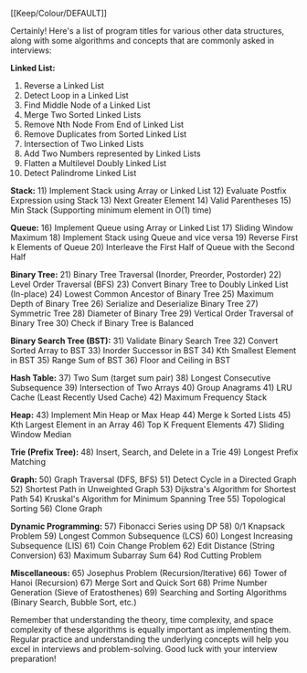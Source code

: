 [[Keep/Colour/DEFAULT]] 

Certainly! Here's a list of program titles for various other data structures, along with some algorithms and concepts that are commonly asked in interviews:

**Linked List:**
1) Reverse a Linked List
2) Detect Loop in a Linked List
3) Find Middle Node of a Linked List
4) Merge Two Sorted Linked Lists
5) Remove Nth Node From End of Linked List
6) Remove Duplicates from Sorted Linked List
7) Intersection of Two Linked Lists
8) Add Two Numbers represented by Linked Lists
9) Flatten a Multilevel Doubly Linked List
10) Detect Palindrome Linked List

**Stack:**
11) Implement Stack using Array or Linked List
12) Evaluate Postfix Expression using Stack
13) Next Greater Element
14) Valid Parentheses
15) Min Stack (Supporting minimum element in O(1) time)

**Queue:**
16) Implement Queue using Array or Linked List
17) Sliding Window Maximum
18) Implement Stack using Queue and vice versa
19) Reverse First k Elements of Queue
20) Interleave the First Half of Queue with the Second Half

**Binary Tree:**
21) Binary Tree Traversal (Inorder, Preorder, Postorder)
22) Level Order Traversal (BFS)
23) Convert Binary Tree to Doubly Linked List (In-place)
24) Lowest Common Ancestor of Binary Tree
25) Maximum Depth of Binary Tree
26) Serialize and Deserialize Binary Tree
27) Symmetric Tree
28) Diameter of Binary Tree
29) Vertical Order Traversal of Binary Tree
30) Check if Binary Tree is Balanced

**Binary Search Tree (BST):**
31) Validate Binary Search Tree
32) Convert Sorted Array to BST
33) Inorder Successor in BST
34) Kth Smallest Element in BST
35) Range Sum of BST
36) Floor and Ceiling in BST

**Hash Table:**
37) Two Sum (target sum pair)
38) Longest Consecutive Subsequence
39) Intersection of Two Arrays
40) Group Anagrams
41) LRU Cache (Least Recently Used Cache)
42) Maximum Frequency Stack

**Heap:**
43) Implement Min Heap or Max Heap
44) Merge k Sorted Lists
45) Kth Largest Element in an Array
46) Top K Frequent Elements
47) Sliding Window Median

**Trie (Prefix Tree):**
48) Insert, Search, and Delete in a Trie
49) Longest Prefix Matching

**Graph:**
50) Graph Traversal (DFS, BFS)
51) Detect Cycle in a Directed Graph
52) Shortest Path in Unweighted Graph
53) Dijkstra's Algorithm for Shortest Path
54) Kruskal's Algorithm for Minimum Spanning Tree
55) Topological Sorting
56) Clone Graph

**Dynamic Programming:**
57) Fibonacci Series using DP
58) 0/1 Knapsack Problem
59) Longest Common Subsequence (LCS)
60) Longest Increasing Subsequence (LIS)
61) Coin Change Problem
62) Edit Distance (String Conversion)
63) Maximum Subarray Sum
64) Rod Cutting Problem

**Miscellaneous:**
65) Josephus Problem (Recursion/Iterative)
66) Tower of Hanoi (Recursion)
67) Merge Sort and Quick Sort
68) Prime Number Generation (Sieve of Eratosthenes)
69) Searching and Sorting Algorithms (Binary Search, Bubble Sort, etc.)

Remember that understanding the theory, time complexity, and space complexity of these algorithms is equally important as implementing them. Regular practice and understanding the underlying concepts will help you excel in interviews and problem-solving. Good luck with your interview preparation!
